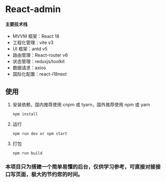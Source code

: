 # React-admin

#### 主要技术栈

- MVVM 框架：React 18
- 工程化管理：vite v3
- UI 框架：antd v5
- 路由管理：React-router v6
- 状态管理：reduxjs/toolkit
- 数据请求：axios
- 国际化配置：react-i18next

## 使用

1. 安装依赖，国内推荐使用 cnpm 或 tyarn，国外推荐使用 npm 或 yarn

   ```
   npm install
   ```

2. 运行

   ```
   npm run dev or npm start
   ```

3. 打包

   ```
   npm run build
   ```

### 本项目只为搭建一个简单易懂的后台，仅供学习参考，可直接对接接口写页面，极大的节约您的时间。
